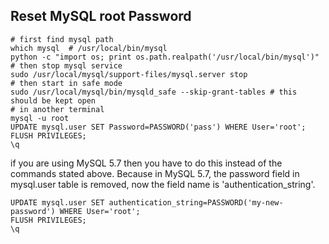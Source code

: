 Reset MySQL root Password
---
```shell
# first find mysql path
which mysql  # /usr/local/bin/mysql
python -c "import os; print os.path.realpath('/usr/local/bin/mysql')"
# then stop mysql service
sudo /usr/local/mysql/support-files/mysql.server stop
# then start in safe mode
sudo /usr/local/mysql/bin/mysqld_safe --skip-grant-tables # this should be kept open
# in another terminal
mysql -u root
UPDATE mysql.user SET Password=PASSWORD('pass') WHERE User='root';
FLUSH PRIVILEGES;  
\q
```

if you are using MySQL 5.7 then you have to do this instead of the commands stated above. Because in MySQL 5.7, the password field in mysql.user table is removed, now the field name is 'authentication_string'.

```mysql
UPDATE mysql.user SET authentication_string=PASSWORD('my-new-password') WHERE User='root';  
FLUSH PRIVILEGES;  
\q
```
